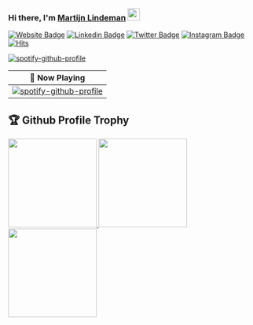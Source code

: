### Hi there, I'm <a href="https://martijn-lindeman.com/" target="_blank">Martijn Lindeman</a> <img src="https://media.giphy.com/media/hvRJCLFzcasrR4ia7z/giphy.gif" width="25px">

[![Website Badge](https://img.shields.io/badge/Website-3b5998?style=flat-square&logo=google-chrome&logoColor=white)](https://martijn-lindeman.com/)
[![Linkedin Badge](https://img.shields.io/badge/-LinkedIn-0e76a8?style=flat-square&logo=Linkedin&logoColor=white)](https://www.linkedin.com/in/martijn-lindeman1)
[![Twitter Badge](https://img.shields.io/badge/-Twitter-00acee?style=flat-square&logo=Twitter&logoColor=white)](https://twitter.com/LindemanMartijn)
[![Instagram Badge](https://img.shields.io/badge/-Instagram-e4405f?style=flat-square&logo=Instagram&logoColor=white)](https://www.instagram.com/martijn.lindeman)
[![Hits](https://hits.seeyoufarm.com/api/count/incr/badge.svg?url=https%3A%2F%2Fgithub.com%2FMartijnLindeman&count_bg=%23628BEA&title_bg=%23555555&icon=&icon_color=%23E7E7E7&title=Visitors&edge_flat=true)](https://hits.seeyoufarm.com)

[![spotify-github-profile](https://spotify-github-profile.vercel.app/api/view?uid=81beo555eaqse93ughc05dqx4&cover_image=true&theme=novatorem&bar_color=53b14f&bar_color_cover=false)](https://spotify-github-profile.vercel.app/api/view?uid=81beo555eaqse93ughc05dqx4&redirect=true)

| 🎵 Now Playing                                                                                                                    |
| ------------------------------------------------------------------------------------------------------------------------------ |
| [![spotify-github-profile](https://spotify-github-profile.vercel.app/api/view?uid=81beo555eaqse93ughc05dqx4&cover_image=true&theme=novatorem&bar_color=53b14f&bar_color_cover=false)](https://spotify-github-profile.vercel.app/api/view?uid=81beo555eaqse93ughc05dqx4&redirect=true) |

<h2>🏆 Github Profile Trophy</h2></a>
<a href="https://github.com/martijnlindeman/github-profile-trophy">
  <img height="180em" src="https://github-profile-trophy.vercel.app/?username=martijnlindeman&column=8&theme=gruvbox&no-frame=true"/>
  <img height="180em" src="https://github-readme-stats.vercel.app/api?username=martijnlindeman&show_icons=true&theme=tokyonight"/>
  <img height="180em" src="https://github-readme-stats.vercel.app/api/top-langs/?username=martijnlindeman&layout=compact&theme=tokyonigh"/>
</a>
